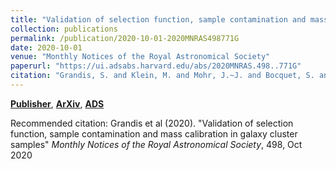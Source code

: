 ```yaml
---
title: "Validation of selection function, sample contamination and mass calibration in galaxy cluster samples"
collection: publications
permalink: /publication/2020-10-01-2020MNRAS498771G
date: 2020-10-01
venue: "Monthly Notices of the Royal Astronomical Society"
paperurl: "https://ui.adsabs.harvard.edu/abs/2020MNRAS.498..771G"
citation: "Grandis, S. and Klein, M. and Mohr, J.~J. and Bocquet, S. and Paulus, M. and Abbott, T.~M.~C. and Aguena, M. and Allam, S. and Annis, J. and Benson, B.~A. and Bertin, E. and Bhargava, S. and Brooks, D. and Burke, D.~L. and Carnero Rosell, A. and Carrasco Kind, M. and Carretero, J. and Capasso, R. and Costanzi, M. and da Costa, L.~N. and De Vicente, J. and Desai, S. and Dietrich, J.~P. and Doel, P. and Eifler, T.~F. and Evrard, A.~E. and Flaugher, B. and Fosalba, P. and Frieman, J. and Garc'ia-Bellido, J. and Gaztanaga, E. and Gerdes, D.~W. and Gruen, D. and Gruendl, R.~A. and Gschwend, J. and Gutierrez, G. and Hartley, W.~G. and Hinton, S.~R. and Hollowood, D.~L. and Honscheid, K. and James, D.~J. and Jeltema, T. and Kuehn, K. and Kuropatkin, N. and Lima, M. and Maia, M.~A.~G. and Marshall, J.~L. and Melchior, P. and Menanteau, F. and Miquel, R. and Ogando, R.~L.~C. and Palmese, A. and Paz-Chinch'on, F. and Plazas, A.~A. and Romer, A.~K. and Roodman, A. and Sanchez, E. and Saro, A. and Scarpine, V. and Schubnell, M. and Serrano, S. and Sheldon, E. and Smith, M. and Stark, A.~A. and Suchyta, E. and Swanson, M.~E.~C. and Tarle, G. and Thomas, D. and Tucker, D.~L. and Varga, T.~N. and Weller, J. and Wilkinson, R.. &quot;Validation of selection function, sample contamination and mass calibration in galaxy cluster samples.&quot; <i>Monthly Notices of the Royal Astronomical Society</i>, 498, Oct 2020"
---
```


[**Publisher**](http://doi.org/10.1093/mnras/staa2333), [**ArXiv**](https://arxiv.org/abs/2002.10834), [**ADS**](https://ui.adsabs.harvard.edu/abs/2020MNRAS.498..771G)

Recommended citation: Grandis et al (2020). "Validation of selection function, sample contamination and mass calibration in galaxy cluster samples" <i>Monthly Notices of the Royal Astronomical Society</i>, 498, Oct 2020
